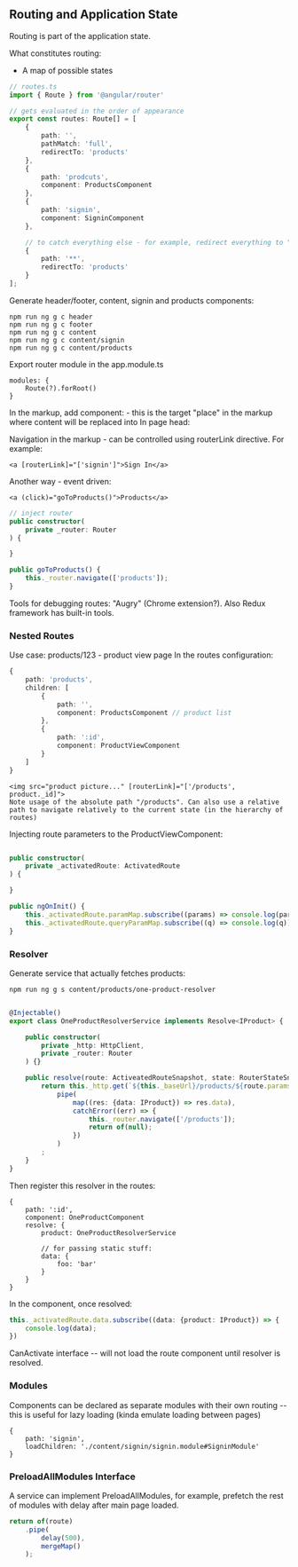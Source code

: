 ## Routing and Application State

Routing is part of the application state.

What constitutes routing:
- A map of possible states

```typescript
// routes.ts
import { Route } from '@angular/router'

// gets evaluated in the order of appearance
export const routes: Route[] = [
    {
        path: '',
        pathMatch: 'full',
        redirectTo: 'products'
    },
    {
        path: 'prodcuts',
        component: ProductsComponent
    },
    {
        path: 'signin',
        component: SigninComponent
    },

    // to catch everything else - for example, redirect everything to "products". Or for example create a "not found" page
    {
        path: '**',
        redirectTo: 'products'
    }
];
```

Generate header/footer, content, signin and products components:
```
npm run ng g c header
npm run ng g c footer
npm run ng g c content
npm run ng g c content/signin
npm run ng g c content/products
```

Export router module in the app.module.ts

```
modules: {
    Route(?).forRoot()
}
```

In the markup, add component:
<router-outlet></router-outlet> - this is the target "place" in the markup where content will be replaced into
In page head: <base href="/">

Navigation in the markup - can be controlled using routerLink directive. For example:
```
<a [routerLink]="['signin']">Sign In</a>
```

Another way - event driven:
```
<a (click)="goToProducts()">Products</a>
```
```typescript
// inject router
public constructor(
    private _router: Router
) {

}

public goToProducts() {
    this._router.navigate(['products']);
}
```

Tools for debugging routes: "Augry" (Chrome extension?). Also Redux framework has built-in tools.

### Nested Routes

Use case: products/123 - product view page
In the routes configuration:
```typescript
{
    path: 'products',
    children: [
        {
            path: '',
            component: ProductsComponent // product list
        },
        {
            path: ':id',
            component: ProductViewComponent
        }
    ]
}
```

```
<img src="product picture..." [routerLink]="['/products', product._id]">
Note usage of the absolute path "/products". Can also use a relative path to navigate relatively to the current state (in the hierarchy of routes)
```

Injecting route parameters to the ProductViewComponent:
```typescript

public constructor(
    private _activatedRoute: ActivatedRoute
) {

}

public ngOnInit() {
    this._activatedRoute.paramMap.subscribe((params) => console.log(params))
    this._activatedRoute.queryParamMap.subscribe((q) => console.log(q))
}
```

### Resolver

Generate service that actually fetches products:
```
npm run ng g s content/products/one-product-resolver
```

```typescript

@Injectable()
export class OneProductResolverService implements Resolve<IProduct> {

    public constructor(
        private _http: HttpClient,
        private _router: Router
    ) {}

    public resolve(route: ActiveatedRouteSnapshot, state: RouterStateSnapshot): Onservable<> | Promise<> {
        return this._http.get(`${this._baseUrl}/products/${route.params.id}`)
            pipe(
                map((res: {data: IProduct}) => res.data),
                catchError((err) => {
                    this._router.navigate(['/products']);
                    return of(null);
                })
            )
        ;
    }
}
```

Then register this resolver in the routes:
```
{
    path: ':id',
    component: OneProductComponent
    resolve: {
        product: OneProductResolverService

        // for passing static stuff:
        data: {
            foo: 'bar'
        }
    }
}
```

In the component, once resolved:
```typescript
this._activatedRoute.data.subscribe((data: {product: IProduct}) => {
    console.log(data);
})
```

CanActivate interface -- will not load the route component until resolver is resolved.

### Modules

Components can be declared as separate modules with their own routing -- this is useful for lazy loading (kinda emulate loading between pages)

```
{
    path: 'signin',
    loadChildren: './content/signin/signin.module#SigninModule'
}
```

### PreloadAllModules Interface

A service can implement PreloadAllModules, for example, prefetch the rest of modules with delay after main page loaded.
```typescript
return of(route)
    .pipe(
        delay(500),
        mergeMap()
    );
```
